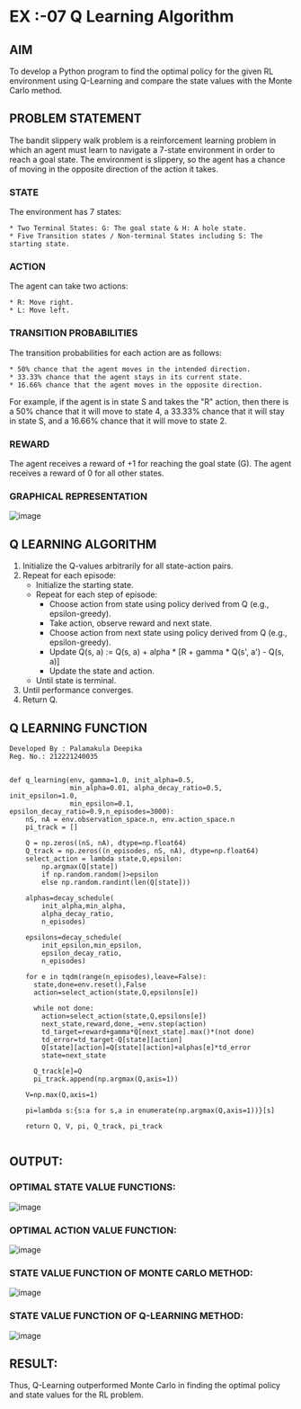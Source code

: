 # EX :-07 Q Learning Algorithm

## AIM
To develop a Python program to find the optimal policy for the given RL environment using Q-Learning and compare the state values with the Monte Carlo method.

## PROBLEM STATEMENT
The bandit slippery walk problem is a reinforcement learning problem in which an agent must learn to navigate a 7-state environment in order to reach a goal state. The environment is slippery, so the agent has a chance of moving in the opposite direction of the action it takes.

### STATE 

The environment has 7 states:

    * Two Terminal States: G: The goal state & H: A hole state.
    * Five Transition states / Non-terminal States including S: The starting state.
    
### ACTION

The agent can take two actions:

    * R: Move right.
    * L: Move left.

### TRANSITION PROBABILITIES

The transition probabilities for each action are as follows:

    * 50% chance that the agent moves in the intended direction.
    * 33.33% chance that the agent stays in its current state.
    * 16.66% chance that the agent moves in the opposite direction.
    
For example, if the agent is in state S and takes the "R" action, then there is a 50% chance that it will move to state 4, a 33.33% chance that it will stay in state S, and a 16.66% chance that it will move to state 2.

### REWARD

The agent receives a reward of +1 for reaching the goal state (G). The agent receives a reward of 0 for all other states.

### GRAPHICAL REPRESENTATION

![image](https://github.com/Pavan-Gv/q-learning/assets/94827772/bbd50c01-780d-4ec9-b792-d77c98bfb38a)


## Q LEARNING ALGORITHM
1) Initialize the Q-values arbitrarily for all state-action pairs.
2) Repeat for each episode:
    * Initialize the starting state.
    * Repeat for each step of episode:
        * Choose action from state using policy derived from Q (e.g., epsilon-greedy).
        * Take action, observe reward and next state.
        * Choose action from next state using policy derived from Q (e.g., epsilon-greedy).
        * Update Q(s, a) := Q(s, a) + alpha * [R + gamma * Q(s', a') - Q(s, a)]
        * Update the state and action.
    * Until state is terminal.
3) Until performance converges.
4) Return Q.

## Q LEARNING FUNCTION
```
Developed By : Palamakula Deepika
Reg. No.: 212221240035
```
```

def q_learning(env, gamma=1.0, init_alpha=0.5,
               min_alpha=0.01, alpha_decay_ratio=0.5, init_epsilon=1.0,
               min_epsilon=0.1, epsilon_decay_ratio=0.9,n_episodes=3000):
    nS, nA = env.observation_space.n, env.action_space.n
    pi_track = []
    
    Q = np.zeros((nS, nA), dtype=np.float64)
    Q_track = np.zeros((n_episodes, nS, nA), dtype=np.float64)
    select_action = lambda state,Q,epsilon: 
    	np.argmax(Q[state]) 
        if np.random.random()>epsilon 
        else np.random.randint(len(Q[state]))

    alphas=decay_schedule(
        init_alpha,min_alpha,
        alpha_decay_ratio,
        n_episodes)
    
    epsilons=decay_schedule(
        init_epsilon,min_epsilon,
        epsilon_decay_ratio,
        n_episodes)
    
    for e in tqdm(range(n_episodes),leave=False):
      state,done=env.reset(),False
      action=select_action(state,Q,epsilons[e])

      while not done:
        action=select_action(state,Q,epsilons[e])
        next_state,reward,done,_=env.step(action)
        td_target=reward+gamma*Q[next_state].max()*(not done)
        td_error=td_target-Q[state][action]
        Q[state][action]=Q[state][action]+alphas[e]*td_error
        state=next_state

      Q_track[e]=Q
      pi_track.append(np.argmax(Q,axis=1))

    V=np.max(Q,axis=1)

    pi=lambda s:{s:a for s,a in enumerate(np.argmax(Q,axis=1))}[s]

    return Q, V, pi, Q_track, pi_track


```

## OUTPUT:

### OPTIMAL STATE VALUE FUNCTIONS:

![image](https://github.com/Pavan-Gv/q-learning/assets/94827772/8d1b5bff-6988-444f-af5d-9da2d1c338f8)


### OPTIMAL ACTION VALUE FUNCTION:

![image](https://github.com/Pavan-Gv/q-learning/assets/94827772/66ee308c-0911-4af8-9638-8956812ce0cf)


### STATE VALUE FUNCTION OF MONTE CARLO METHOD:

![image](https://github.com/Pavan-Gv/q-learning/assets/94827772/246e2a05-0f9a-4bec-a3b6-5f7d03a62656)


### STATE VALUE FUNCTION OF Q-LEARNING METHOD:

![image](https://github.com/Pavan-Gv/q-learning/assets/94827772/d4f97849-64f4-4a15-8e85-741e2e27c4c4)


## RESULT:

Thus, Q-Learning outperformed Monte Carlo in finding the optimal policy and state values for the RL problem.
